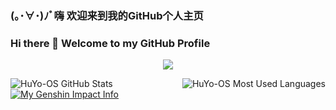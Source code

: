 ### (｡･∀･)ﾉﾞ嗨 欢迎来到我的GitHub个人主页
### Hi there 👋 Welcome to my GitHub Profile

<p align="center">
  <a href="https://github.com/HuYo-OS">
    <img src="https://moe-counter.huyo-os.repl.co/get/@HuYo-OS?theme=gelbooru" />
  </a>
</p>

<p>
  <a href="https://github.com/HuYo-OS">
        <img src="https://github-readme-stats.vercel.app/api?username=HuYo-OS" title="HuYo-OS GitHub Stats" align="left" />
        <img src="https://github-readme-stats.vercel.app/api/top-langs/?username=HuYo-OS" title="HuYo-OS Most Used Languages" align="right" />
  </a>
</p>
    
<p>
  <a href="https://github.com/HuYo-OS">
    <img src="https://genshin-card.getloli.com/3/273424120.png" title="My Genshin Impact Info" />
  </a>
</p>
